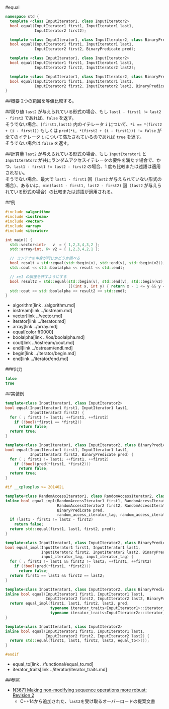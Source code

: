 #equal
```cpp
namespace std {
  template <class InputIterator1, class InputIterator2>
  bool equal(InputIterator1 first1, InputIterator1 last1,
             InputIterator2 first2);

  template <class InputIterator1, class InputIterator2, class BinaryPredicate>
  bool equal(InputIterator1 first1, InputIterator1 last1,
             InputIterator2 first2, BinaryPredicate pred);

  template <class InputIterator1, class InputIterator2>
  bool equal(InputIterator1 first1, InputIterator1 last1,
             InputIterator2 first2, InputIterator2 last2);                          // C++14 から

  template <class InputIterator1, class InputIterator2, class BinaryPredicate>
  bool equal(InputIterator1 first1, InputIterator1 last1,
             InputIterator2 first2, InputIterator2 last2, BinaryPredicate pred);    // C++14 から
}
```

##概要
2つの範囲を等値比較する。


##戻り値
`last2` が与えられている形式の場合、もし `last1 - first1 != last2 - first2` であれば、`false` を返す。  
そうでない場合、`[first1,last1)` 内のイテレータ `i` について、`*i == *(first2 + (i - first1))` もしくは `pred(*i, *(first2 + (i - first1))) != false` が全てのイテレータ `i` について満たされているのであれば `true` を返す。  
そうでない場合は `false` を返す。


##計算量
`last2` が与えられている形式の場合、もし `InputIterator1` と `InputIterator2` が共にランダムアクセスイテレータの要件を満たす場合で、かつ、`last1 - first1 != last2 - first2` の場合、1 度も比較または述語は適用されない。  
そうでない場合、最大で `last1 - first1` 回（`last2` が与えられていない形式の場合）、あるいは、`min(last1 - first1, last2 - first2)` 回（`last2` が与えられている形式の場合）の比較または述語が適用される。


##例
```cpp
#include <algorithm>
#include <iostream>
#include <vector>
#include <array>
#include <iterator>

int main() {
  std::vector<int>   v  = { 1,2,3,4,3,2 };
  std::array<int, 6> v2 = { 1,2,3,4,2,1 };

  // コンテナの中身が同じかどうか調べる
  bool result = std::equal(std::begin(v), std::end(v), std::begin(v2));
  std::cout << std::boolalpha << result << std::endl;

  // x±1 の誤差を許すようにする
  bool result2 = std::equal(std::begin(v), std::end(v), std::begin(v2),
                            [](int x, int y) { return x - 1 <= y && y <= x + 1; });
  std::cout << std::boolalpha << result2 << std::endl;
}
```
* algorithm[link ../algorithm.md]
* iostream[link ../iostream.md]
* vector[link ../vector.md]
* iterator[link ../iterator.md]
* array[link ../array.md]
* equal[color ff0000]
* boolalpha[link ../ios/boolalpha.md]
* cout[link ../iostream/cout.md]
* endl[link ../ostream/endl.md]
* begin[link ../iterator/begin.md]
* end[link ../iterator/end.md]

###出力
```cpp
false
true
```


##実装例
```cpp
template<class InputIterator1, class InputIterator2>
bool equal(InputIterator1 first1, InputIterator1 last1,
           InputIterator2 first2) {
  for ( ; first1 != last1; ++first1, ++first2)
    if (!bool(*first1 == *first2))
      return false;
  return true;
}

template<class InputIterator1, class InputIterator2, class BinaryPredicate>
bool equal(InputIterator1 first1, InputIterator1 last1,
           InputIterator2 first2, BinaryPredicate pred) {
  for ( ; first1 != last1; ++first1, ++first2)
    if (!bool(pred(*first1, *first2)))
      return false;
  return true;
}

#if __cplusplus >= 201402L

template<class RandomAccessIterator1, class RandomAccessIterator2, class BinaryPredicate>
inline bool equal_impl(RandomAccessIterator1 first1, RandomAccessIterator1 last1,
                       RandomAccessIterator2 first2, RandomAccessIterator2 last2,
                       BinaryPredicate pred,
                       random_access_iterator_tag, random_access_iterator_tag) {
  if (last1 - first1 != last2 - first2)
    return false;
  return std::equal(first1, last1, first2, pred);
}

template<class InputIterator1, class InputIterator2, class BinaryPredicate>
bool equal_impl(InputIterator1 first1, InputIterator1 last1,
                InputIterator2 first2, InputIterator2 last2, BinaryPredicate pred,
                input_iterator_tag, input_iterator_tag) {
  for ( ; first1 != last1 && first2 != last2; ++first1, ++first2)
    if (!bool(pred(*first1, *first2)))
      return false;
  return first1 == last1 && first2 == last2;
}

template<class InputIterator1, class InputIterator2, class BinaryPredicate>
inline bool equal(InputIterator1 first1, InputIterator1 last1,
                  InputIterator2 first2, InputIterator2 last2, BinaryPredicate pred) {
  return equal_impl(first1, last1, first2, last2, pred,
                    typename iterator_traits<InputIterator1>::iterator_category(),
                    typename iterator_traits<InputIterator2>::iterator_category());
}

template<class InputIterator1, class InputIterator2>
inline bool equal(InputIterator1 first1, InputIterator1 last1,
                  InputIterator2 first2, InputIterator2 last2) {
  return std::equal(first1, last1, first2, last2, equal_to<>());
}

#endif
```
* equal_to[link ../functional/equal_to.md]
* iterator_traits[link ../iterator/iterator_traits.md]


##参照
- [N3671 Making non-modifying sequence operations more robust: Revision 2](http://www.open-std.org/jtc1/sc22/wg21/docs/papers/2013/n3671.html)
    - C++14から追加された、`last2`を受け取るオーバーロードの提案文書

